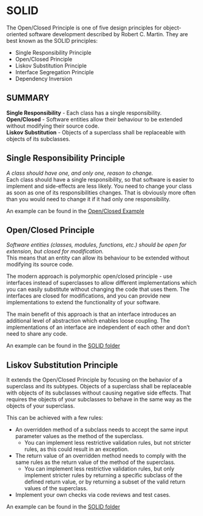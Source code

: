 # SOLID
The Open/Closed Principle is one of five design principles for object-oriented software development described by Robert C. Martin. They are best known as the SOLID principles:

* Single Responsibility Principle
* Open/Closed Principle
* Liskov Substitution Principle
* Interface Segregation Principle
* Dependency Inversion

## SUMMARY
**Single Responsibility** - Each class has a single responsibility.  
**Open/Closed** - Software entities allow their behaviour to be extended without modifying their source code.  
**Liskov Substitution** - Objects of a superclass shall be replaceable with objects of its subclasses.

## Single Responsibility Principle
*A class should have one, and only one, reason to change.*  
Each class should have a single responsibility, so that software is easier to implement and side-effects are less likely.
You need to change your class as soon as one of its responsibilities changes. That is obviously more often than you would need to change it if it had only one responsibility.

An example can be found in the [Open/Closed Example](https://github.com/KelliePetersen/phpsqlbook/blob/master/src/phpadvanced/SOLID/openclosed.php)  

## Open/Closed Principle
*Software entities (classes, modules, functions, etc.) should be open for extension, but closed for modification.*  
This means that an entity can allow its behaviour to be extended without modifying its source code.  

The modern approach is polymorphic open/closed principle - use interfaces instead of superclasses to allow
different implementations which you can easily substitute without changing the code that uses them. The interfaces 
are closed for modifications, and you can provide new implementations to extend the functionality of your software.  

The main benefit of this approach is that an interface introduces an additional level of abstraction which enables 
loose coupling. The implementations of an interface are independent of each other and don’t need to share any code.  

An example can be found in the [SOLID folder](https://github.com/KelliePetersen/phpsqlbook/blob/master/src/phpadvanced/SOLID/openclosed.php)  

## Liskov Substitution Principle
It extends the Open/Closed Principle by focusing on the behavior of a superclass and its subtypes. 
Objects of a superclass shall be replaceable with objects of its subclasses without causing negative side effects.
That requires the objects of your subclasses to behave in the same way as the objects of your superclass.  

This can be achieved with a few rules:
* An overridden method of a subclass needs to accept the same input parameter values as the method of the superclass.
  * You can implement less restrictive validation rules, but not stricter rules, as this could result in an exception.
* The return value of an overridden method needs to comply with the same rules as the return value of the method of the superclass. 
  * You can implement less restrictive validation rules, but only implement stricter rules by returning a specific subclass of the defined return value, or by returning a subset of the valid return values of the superclass.
* Implement your own checks via code reviews and test cases. 

An example can be found in the [SOLID folder](https://github.com/KelliePetersen/phpsqlbook/blob/master/src/phpadvanced/SOLID/liskovsubstitution.php)  
